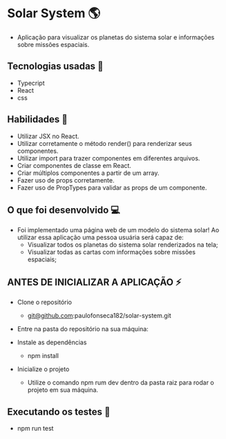 # Solar System 🌎
- Aplicação para visualizar os planetas do sistema solar e informações sobre missões espaciais.

## Tecnologias usadas 🚀 
- Typecript 
- React
- css

## Habilidades 📌
- Utilizar JSX no React.
- Utilizar corretamente o método render() para renderizar seus componentes.
- Utilizar import para trazer componentes em diferentes arquivos.
- Criar componentes de classe em React.
- Criar múltiplos componentes a partir de um array.
- Fazer uso de props corretamente.
- Fazer uso de PropTypes para validar as props de um componente.

## O que foi desenvolvido 💻 
- Foi implementado uma página web de um modelo do sistema solar! Ao utilizar essa aplicação uma pessoa usuária será capaz de:
    * Visualizar todos os planetas do sistema solar renderizados na tela;
    * Visualizar todas as cartas com informações sobre missões espaciais;

## ANTES DE INICIALIZAR A APLICAÇÃO ⚡ 
- Clone o repositório
    * git@github.com:paulofonseca182/solar-system.git
- Entre na pasta do repositório na sua máquina:

- Instale as dependências
    * npm install

- Inicialize o projeto
    * Utilize o comando npm rum dev dentro da pasta raiz para rodar o projeto em sua máquina.

## Executando os testes 🧪
- npm run test
